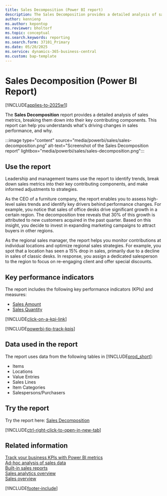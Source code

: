 ```yaml
---
title: Sales Decomposition (Power BI report)
description: The Sales Decomposition provides a detailed analysis of sales metrics, breaking them down into their key contributing components. This report empowers users to understand what is driving changes in sales performance and why.
author: kennienp
ms.author: kepontop
ms.reviewer: bholtorf
ms.topic: conceptual
ms.search.keywords: reporting
ms.search.form: 37101_Primary
ms.date: 05/20/2025
ms.service: dynamics-365-business-central
ms.custom: bap-template
---
```


# Sales Decomposition (Power BI Report)

[!INCLUDE[applies-to-2025w1](includes/applies-to-2025w1.md)]

The **Sales Decomposition** report provides a detailed analysis of sales metrics, breaking them down into their key contributing components. This report can help you understands what's driving changes in sales performance, and why.

:::image type="content" source="media/powerbi/sales/sales-decomposition.png" alt-text="Screenshot of the Sales Decomposition report" lightbox="media/powerbi/sales/sales-decomposition.png":::

## Use the report

Leadership and management teams use the report to identify trends, break down sales metrics into their key contributing components, and make informed adjustments to strategies.

As the CEO of a furniture company, the report enables you to assess high-level sales trends and identify key drivers behind performance changes. For example, you notice that sales of office desks drive significant growth in a certain region. The decomposition tree reveals that 30% of this growth is attributed to new customers acquired in the past quarter. Based on this insight, you decide to invest in expanding marketing campaigns to attract buyers in other regions.

As the regional sales manager, the report helps you monitor contributions at individual locations and optimize regional sales strategies. For example, you spot that a location has seen a 15% drop in sales, primarily due to a decline in sales of classic desks. In response, you assign a dedicated salesperson to the region to focus on re-engaging client and offer special discounts.

## Key performance indicators

The report includes the following key performance indicators (KPIs) and measures:

- [Sales Amount](sales-powerbi-sales-kpis.md#sales-amount)
- [Sales Quantity](sales-powerbi-sales-kpis.md#sales-quantity)

[!INCLUDE[click-on-a-kpi-link](includes/click-on-a-kpi-link.md)]

[!INCLUDE[powerbi-tip-track-kpis](includes/powerbi-tip-track-kpis.md)]

## Data used in the report

The report uses data from the following tables in [!INCLUDE[prod_short](includes/prod_short.md)]:

- Items
- Locations
- Value Entries
- Sales Lines
- Item Categories
- Salespersons/Purchasers

## Try the report

Try the report here: [Sales Decomposition](https://businesscentral.dynamics.com?page=37101)

[!INCLUDE[ctrl-right-click-to-open-in-new-tab](includes/ctrl-right-click-to-open-in-new-tab.md)]

## Related information

[Track your business KPIs with Power BI metrics](track-kpis-with-power-bi-metrics.md)  
[Ad-hoc analysis of sales data](ad-hoc-analysis-sales.md)  
[Built-in sales reports](sales-reports.md)  
[Sales analytics overview](sales-analytics-overview.md)  
[Sales overview](sales-manage-sales.md)  

[!INCLUDE[footer-include](includes/footer-banner.md)]
